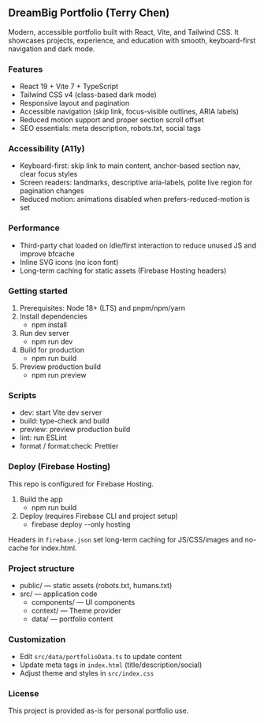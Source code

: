 ## DreamBig Portfolio (Terry Chen)

Modern, accessible portfolio built with React, Vite, and Tailwind CSS. It showcases projects, experience, and education with smooth, keyboard-first navigation and dark mode.

### Features

- React 19 + Vite 7 + TypeScript
- Tailwind CSS v4 (class-based dark mode)
- Responsive layout and pagination
- Accessible navigation (skip link, focus-visible outlines, ARIA labels)
- Reduced motion support and proper section scroll offset
- SEO essentials: meta description, robots.txt, social tags

### Accessibility (A11y)

- Keyboard-first: skip link to main content, anchor-based section nav, clear focus styles
- Screen readers: landmarks, descriptive aria-labels, polite live region for pagination changes
- Reduced motion: animations disabled when prefers-reduced-motion is set

### Performance

- Third-party chat loaded on idle/first interaction to reduce unused JS and improve bfcache
- Inline SVG icons (no icon font)
- Long-term caching for static assets (Firebase Hosting headers)

### Getting started

1. Prerequisites: Node 18+ (LTS) and pnpm/npm/yarn
2. Install dependencies
   - npm install
3. Run dev server
   - npm run dev
4. Build for production
   - npm run build
5. Preview production build
   - npm run preview

### Scripts

- dev: start Vite dev server
- build: type-check and build
- preview: preview production build
- lint: run ESLint
- format / format:check: Prettier

### Deploy (Firebase Hosting)

This repo is configured for Firebase Hosting.

1. Build the app
   - npm run build
2. Deploy (requires Firebase CLI and project setup)
   - firebase deploy --only hosting

Headers in `firebase.json` set long-term caching for JS/CSS/images and no-cache for index.html.

### Project structure

- public/ — static assets (robots.txt, humans.txt)
- src/ — application code
  - components/ — UI components
  - context/ — Theme provider
  - data/ — portfolio content

### Customization

- Edit `src/data/portfolioData.ts` to update content
- Update meta tags in `index.html` (title/description/social)
- Adjust theme and styles in `src/index.css`

### License

This project is provided as-is for personal portfolio use.
